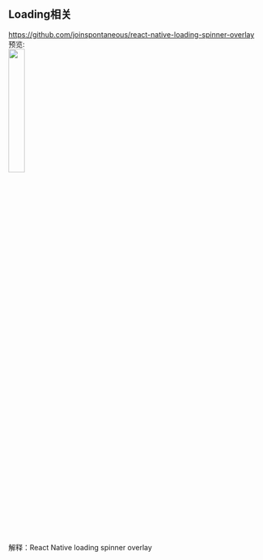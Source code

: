 ## Loading相关<br>

https://github.com/joinspontaneous/react-native-loading-spinner-overlay<br>
预览:<br>
<img src="https://camo.githubusercontent.com/4ff7f3ed847ebd9b406872b9f033b98006b42239/68747470733a2f2f63646e2e6a7364656c6976722e6e65742f67682f6a6f696e73706f6e74616e656f75732f72656163742d6e61746976652d6c6f6164696e672d7370696e6e65722d6f7665726c617940312e302e302f6d656469612f64656d6f2e676966" width="25%"/>
<br>
解释：React Native loading spinner overlay
<br>
